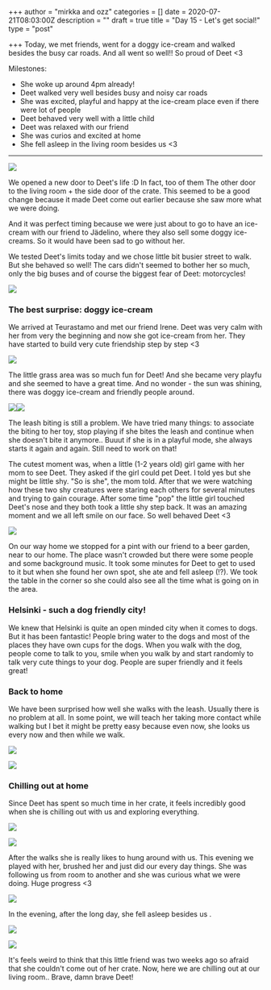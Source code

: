 +++
author = "mirkka and ozz"
categories = []
date = 2020-07-21T08:03:00Z
description = ""
draft = true
title = "Day 15 - Let's get social!"
type = "post"

+++
Today, we met friends, went for a doggy ice-cream and walked besides the busy car roads. And all went so well!! So proud of Deet <3

Milestones:

* She woke up around 4pm already!
* Deet walked very well besides busy and noisy car roads
* She was excited, playful and happy at the ice-cream place even if there were lot of people
* Deet behaved very well with a little child
* Deet was relaxed with our friend
* She was curios and excited at home
* She fell asleep in the living room besides us <3

***

![](/images/20200719_145221.jpg)

We opened a new door to Deet's life :D In fact, too of them The other door to the living room + the side door of the crate. This seemed to be a good change because it made Deet come out earlier because she saw more what we were doing.

And it was perfect timing because we were just about to go to have an ice-cream with our friend to Jädelino, where they also sell some doggy ice-creams. So it would have been sad to go without her.

We tested Deet's limits today and we chose little bit busier street to walk. But she behaved so well! The cars didn't seemed to bother her so much, only the big buses and of course the biggest fear of Deet: motorcycles!

![](/images/20200719_185843.jpg)

### The best surprise: doggy ice-cream

We arrived at Teurastamo and met our friend Irene. Deet was very calm with her from very the beginning and now she got ice-cream from her. They have started to build very cute friendship step by step <3

![](/images/20200719_171423.jpg)

The little grass area was so much fun for Deet! And she became very playfu and she seemed to have a great time. And no wonder - the sun was shining,  there was doggy ice-cream and friendly people around.

![](/images/20200719_173055.jpg)![](/images/img_20200719_175858.jpg)

The leash biting is still a problem. We have tried many things: to associate the biting to her toy, stop playing if she bites the leash and continue when she doesn't bite it anymore.. Buuut if she is in a playful mode, she always starts it again and again. Still need to work on that!

The cutest moment was, when a little (1-2 years old) girl game with her mom to see Deet. They asked if the girl could pet Deet. I told yes but she might be little shy. "So is she", the mom told. After that we were watching how these two shy creatures were staring each others for several minutes and trying to gain courage. After some time "pop" the little girl touched Deet's nose and they both took a little shy step back. It was an amazing moment and we all left smile on our face. So well behaved Deet <3

![](/images/20200719_195341.jpg)

On our way home we stopped for a pint with our friend to a beer garden, near to our home. The place wasn't crowded but there were some people and some background music. It took some minutes for Deet to get to used to it but when she found her own spot, she ate and fell asleep (!?). We took the table in the corner so she could also see all the time what is going on in the area.

### Helsinki - such a dog friendly city!

We knew that Helsinki is quite an open minded city when it comes to dogs. But it has been fantastic! People bring water to the dogs and most of the places they have own cups for the dogs. When you walk with the dog, people come to talk to you, smile when you walk by and start randomly to talk very cute things to your dog. People are super friendly and it feels great! 

### Back to home

We have been surprised how well she walks with the leash. Usually there is no problem at all. In some point, we will teach her taking more contact while walking but I bet it might be pretty easy because even now, she looks us every now and then while we walk.

![](/images/20200719_211155.jpg)

![](/images/img_20200719_210507.jpg)

### Chilling out at home

Since Deet has spent so much time in her crate, it feels incredibly good when she is chilling out with us and exploring everything.

![](/images/20200719_215207.jpg)

![](/images/20200719_224239.jpg)

After the walks she is really likes to hung around with us. This evening we played with her, brushed her and just did our every day things. She was following us from room to another and she was curious what we were doing. Huge progress <3

![](/images/20200719_220510.jpg)

In the evening, after the long day, she fell asleep besides us .

![](/images/20200719_224024.jpg)

![](/images/20200719_230342.jpg)

It's feels weird to think that this little friend was two weeks ago so afraid that she couldn't come out of her crate. Now, here we are chilling out at our living room.. Brave, damn brave Deet!